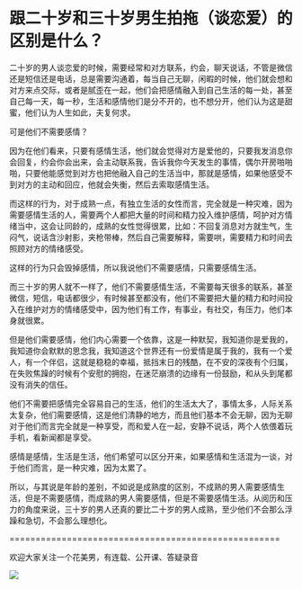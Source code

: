 # 跟二十岁和三十岁男生拍拖（谈恋爱）的区别是什么？

二十岁的男人谈恋爱的时候，需要经常和对方联系，约会，聊天说话，不管是微信还是短信还是电话，总是需要沟通着，每当自己无聊，闲暇的时候，他们就会想和对方来点交际，或者是腻歪在一起，他们会把感情融入到自己生活的每一处，甚至自己每一天，每一秒，生活和感情他们是分不开的，也不想分开，他们认为这是甜蜜，他们认为人生如此，夫复何求。

可是他们不需要感情？

因为在他们看来，只要有感情生活，他们就会觉得对方是爱他的，只要我发消息你会回复，约会你会出来，会主动联系我，告诉我你今天发生的事情，偶尔开房啪啪啪，只要他能感觉到对方也把他融入自己的生活当中，那就是感情，如果他感受不到对方的主动和回应，他就会失衡，然后去索取感情生活。

而这样的行为，对于成熟一点，有独立生活的女性而言，完全就是一种灾难，因为需要感情生活的人，需要两个人都把大量的时间和精力投入维护感情，呵护对方情绪当中，这会让同龄的，成熟的女性觉得很累，比如：不回复消息对方就生气，生闷气，说话含沙射影，夹枪带棒，然后自己需要解释，需要哄，需要精力和时间去照顾对方的情绪感受。

这样的行为只会毁掉感情，所以我说他们不需要感情，只需要感情生活。

而三十岁的男人就不一样了，他们不需要感情生活，不需要每天很多的联系，甚至微信，短信，电话都很少，有时候甚至都没有，他们不需要把大量的精力和时间投入在维护对方的情绪感受中，因为他们有工作，有事业，有社交，有压力，他们本身就很累。

但是他们需要感情，他们内心需要一个依靠，这是一种默契，我知道你是爱我的，我知道你会默默的思念我，我知道这个世界还有一份爱情是属于我的，我有一个爱人，有一个伴侣，这就是稳稳的幸福，抵挡末日的残酷，在不安的深夜有个归属，在失败焦躁的时候有个安慰的拥抱，在迷茫崩溃的边缘有一份鼓励，和从头到尾都没有消失的信任。

他们不需要把感情完全容易自己的生活，他们的生活太大了，事情太多，人际关系太复杂，他们需要感情，这是他们清静的地方，而且他们基本不会无聊，因为无聊对于他们而言完全就是一种享受，而和爱人在一起，安静不说话，两个人依偎着玩手机，看新闻都是享受。

感情是感情，生活是生活，他们希望可以区分开来，如果感情和生活混为一谈，对于他们而言，是一种灾难，因为太累了。

所以，与其说是年龄的差别，不如说是成熟度的区别，不成熟的男人需要感情生活，但是不需要感情，而成熟的男人需要感情，但是不需要感情生活。从阅历和压力的角度来说，三十岁的男人还真的要比二十岁的男人成熟，至少他们不会那么浮躁和急切，不会那么理想化。

====================================================

欢迎大家关注一个花美男，有连载、公开课、答疑录音

![](https://pic3.zhimg.com/50/v2-0a88dd70ada5e799a58789fcf8a560bd_b.jpg)